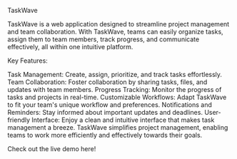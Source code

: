 TaskWave

TaskWave is a web application designed to streamline project management and team collaboration. With TaskWave, teams can easily organize tasks, assign them to team members, track progress, and communicate effectively, all within one intuitive platform.

Key Features:

Task Management: Create, assign, prioritize, and track tasks effortlessly.
Team Collaboration: Foster collaboration by sharing tasks, files, and updates with team members.
Progress Tracking: Monitor the progress of tasks and projects in real-time.
Customizable Workflows: Adapt TaskWave to fit your team's unique workflow and preferences.
Notifications and Reminders: Stay informed about important updates and deadlines.
User-friendly Interface: Enjoy a clean and intuitive interface that makes task management a breeze.
TaskWave simplifies project management, enabling teams to work more efficiently and effectively towards their goals.

Check out the live demo here!
